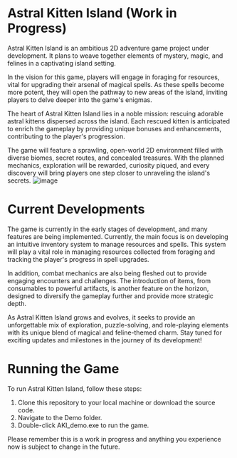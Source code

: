 # Astral Kitten Island (Work in Progress)
Astral Kitten Island is an ambitious 2D adventure game project under development. It plans to weave together elements of mystery, magic, and felines in a captivating island setting.

In the vision for this game, players will engage in foraging for resources, vital for upgrading their arsenal of magical spells. As these spells become more potent, they will open the pathway to new areas of the island, inviting players to delve deeper into the game's enigmas.

The heart of Astral Kitten Island lies in a noble mission: rescuing adorable astral kittens dispersed across the island. Each rescued kitten is anticipated to enrich the gameplay by providing unique bonuses and enhancements, contributing to the player's progression.

The game will feature a sprawling, open-world 2D environment filled with diverse biomes, secret routes, and concealed treasures. With the planned mechanics, exploration will be rewarded, curiosity piqued, and every discovery will bring players one step closer to unraveling the island's secrets.
![image](https://github.com/phoolcmd/AKI-Game-Source/assets/121768237/53881f01-22af-4b06-891b-c672e967d57d)

# Current Developments
The game is currently in the early stages of development, and many features are being implemented. Currently, the main focus is on developing an intuitive inventory system to manage resources and spells. This system will play a vital role in managing resources collected from foraging and tracking the player's progress in spell upgrades.

In addition, combat mechanics are also being fleshed out to provide engaging encounters and challenges. The introduction of items, from consumables to powerful artifacts, is another feature on the horizon, designed to diversify the gameplay further and provide more strategic depth.

As Astral Kitten Island grows and evolves, it seeks to provide an unforgettable mix of exploration, puzzle-solving, and role-playing elements with its unique blend of magical and feline-themed charm. Stay tuned for exciting updates and milestones in the journey of its development!

# Running the Game
To run Astral Kitten Island, follow these steps:

1. Clone this repository to your local machine or download the source code.
2. Navigate to the Demo folder.
3. Double-click AKI_demo.exe to run the game.

Please remember this is a work in progress and anything you experience now is subject to change in the future.
